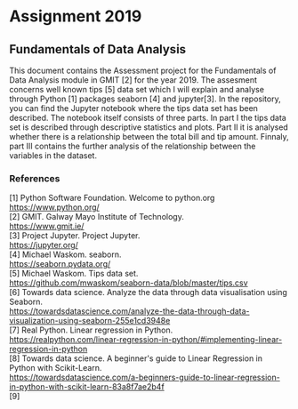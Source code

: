 # Assignment 2019
## Fundamentals of Data Analysis

  This document contains the Assessment project for the Fundamentals of Data Analysis module in GMIT [2] for the year 2019. The assesment concerns well known tips [5] data set which I will explain and analyse through Python [1] packages seaborn [4] and jupyter[3]. In the repository, you can find the Jupyter notebook where the tips data set has been described. The notebook itself consists of three parts. In part I the tips data set is described through descriptive statistics and plots. Part II it is analysed whether there is a relationship between the total bill and tip amount. Finnaly, part III contains the further analysis of the relationship between the variables in the dataset. 
  
  
### References
[1] Python Software Foundation. Welcome to python.org  
https://www.python.org/  
[2] GMIT. Galway Mayo Institute of Technology.  
https://www.gmit.ie/  
[3] Project Jupyter. Project Jupyter.  
https://jupyter.org/  
[4] Michael Waskom. seaborn.  
https://seaborn.pydata.org/  
[5] Michael Waskom. Tips data set.  
https://github.com/mwaskom/seaborn-data/blob/master/tips.csv  
[6] Towards data science. Analyze the data through data visualisation using Seaborn.  
https://towardsdatascience.com/analyze-the-data-through-data-visualization-using-seaborn-255e1cd3948e  
[7] Real Python. Linear regression in Python.  
https://realpython.com/linear-regression-in-python/#implementing-linear-regression-in-python  
[8] Towards data science. A beginner's guide to Linear Regression in Python with Scikit-Learn.  
https://towardsdatascience.com/a-beginners-guide-to-linear-regression-in-python-with-scikit-learn-83a8f7ae2b4f  
[9] 

